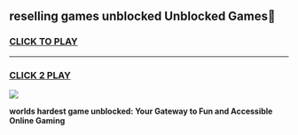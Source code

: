 
## reselling games unblocked Unblocked Games👋
<h3>
<a href="https://premium.freeplayer.one?title=reselling_games_unblocked&ref=16F">CLICK TO PLAY</a></h3>
<hr>

<h3>
<a href="https://premium.freeplayer.one?title=reselling_games_unblocked&ref=16F">CLICK 2 PLAY</a>
  
</h3>

<a href="https://premium.freeplayer.one?title=reselling_games_unblocked&ref=16F/"><img src="https://clearcache.store/games.png"></a>


**worlds hardest game unblocked: Your Gateway to Fun and Accessible Online Gaming**
